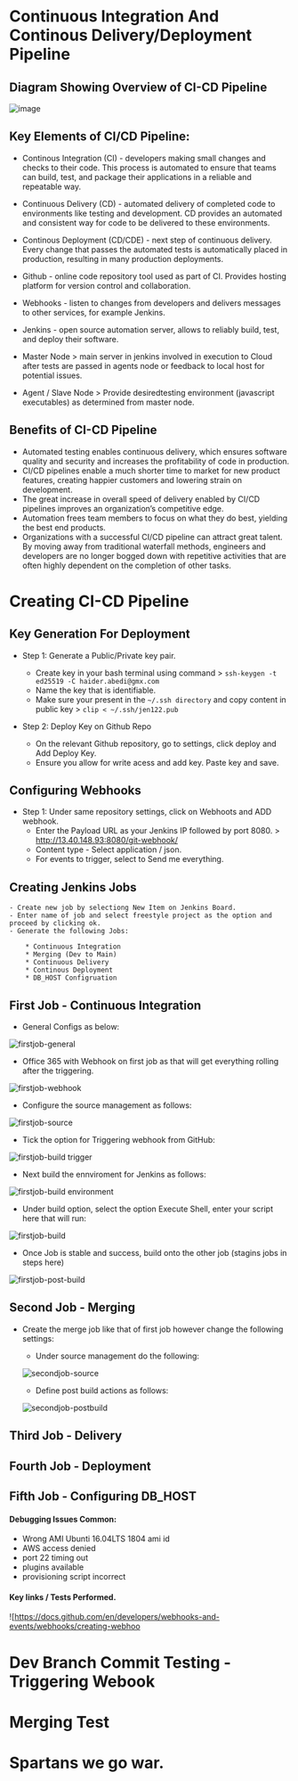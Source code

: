 # Continuous Integration And Continous Delivery/Deployment Pipeline

## Diagram Showing Overview of CI-CD Pipeline

![image](https://user-images.githubusercontent.com/97620055/188130100-d999e4e5-e0c3-4fc7-9863-ac209f7d0de2.png)

## Key Elements of CI/CD Pipeline:

- Continous Integration (CI) -  developers making small changes and checks to their code. This process is automated to ensure that teams can build, test, and package their applications in a reliable and repeatable way. 

- Continuous Delivery (CD) - automated delivery of completed code to environments like testing and development. CD provides an automated and consistent way for code to be delivered to these environments.


- Continous Deployment (CD/CDE) -  next step of continuous delivery. Every change that passes the automated tests is automatically placed in production, resulting in many production deployments.


- Github - online code repository tool used as part of CI.  Provides hosting platform for version control and collaboration.


- Webhooks - listen to changes from developers and delivers messages to other services, for example Jenkins.

- Jenkins -  open source automation server, allows to reliably build, test, and deploy their software.

- Master Node > main server in jenkins involved in execution to Cloud after tests are passed in agents node or feedback to local host for potential issues. 

- Agent / Slave Node > Provide desiredtesting environment (javascript executables) as determined from master node.

## Benefits of CI-CD Pipeline

- Automated testing enables continuous delivery, which ensures software quality and security and increases the profitability of code in production.
- CI/CD pipelines enable a much shorter time to market for new product features, creating happier customers and lowering strain on development.
- The great increase in overall speed of delivery enabled by CI/CD pipelines improves an organization’s competitive edge.
- Automation frees team members to focus on what they do best, yielding the best end products.
- Organizations with a successful CI/CD pipeline can attract great talent. By moving away from traditional waterfall methods, engineers and developers are no longer bogged down with repetitive activities that are often highly dependent on the completion of other tasks. 

# Creating CI-CD Pipeline

## Key Generation For Deployment

- Step 1: Generate a Public/Private key pair. 
    - Create key in your bash terminal using command > `ssh-keygen -t ed25519 -C haider.abedi@gmx.com`
    - Name the key that is identifiable.
    - Make sure your present in the `~/.ssh directory` and copy content in public key > `clip < ~/.ssh/jen122.pub`

- Step 2: Deploy Key on Github Repo
    - On the relevant Github repository, go to settings, click deploy and Add Deploy Key.
    - Ensure you allow for write acess and add key. Paste key and save.

## Configuring Webhooks

- Step 1: Under same repository settings, click on Webhoots and ADD webhook. 
    - Enter the Payload URL as your Jenkins IP followed by port 8080. > http://13.40.148.93:8080/git-webhook/
    - Content type - Select application / json.
    - For events to trigger, select to Send me everything. 

## Creating Jenkins Jobs

    - Create new job by selectiong New Item on Jenkins Board. 
    - Enter name of job and select freestyle project as the option and proceed by clicking ok.
    - Generate the following Jobs: 
    
        * Continuous Integration 
        * Merging (Dev to Main) 
        * Continuous Delivery 
        * Continous Deployment 
        * DB_HOST Configruation 
    
  
## First Job - Continuous Integration

- General Configs as below:

![firstjob-general](https://user-images.githubusercontent.com/97620055/188126992-a28a6315-bc0d-422f-ba1b-be25bb5861b8.PNG)

- Office 365 with Webhook on first job as that will get everything rolling after the triggering. 

![firstjob-webhook](https://user-images.githubusercontent.com/97620055/188127055-51ee6799-ba2a-40cf-b71f-b3f0b3859424.PNG)

- Configure the source management as follows:

![firstjob-source](https://user-images.githubusercontent.com/97620055/188129722-e6c2b35d-0ca3-42f5-921f-c1106acb106a.PNG)


- Tick the option for Triggering webhook from GitHub:

![firstjob-build trigger](https://user-images.githubusercontent.com/97620055/188129842-74e86aa6-4e4b-437b-b6ad-56801ecd4bf0.PNG)

- Next build the ennviroment for Jenkins as follows:

![firstjob-build environment](https://user-images.githubusercontent.com/97620055/188133935-8925db3f-dad8-4caa-b8a5-c6c3859dcadc.PNG)

- Under build option, select the option Execute Shell, enter your script here that will run:

![firstjob-build](https://user-images.githubusercontent.com/97620055/188138254-5e94469d-75fb-4237-a94f-467bf6beaab0.PNG)

- Once Job is stable and success, build onto the other job (stagins jobs in steps here)

![firstjob-post-build](https://user-images.githubusercontent.com/97620055/188148998-6d8c0834-1e37-4121-9f0b-d74ee4e3c4b9.PNG)


## Second Job -  Merging

- Create the merge job like that of first job however change the following settings:
   
   - Under source management do the following:
    
    ![secondjob-source](https://user-images.githubusercontent.com/97620055/188149419-702c4a39-ea58-455d-879c-ce5c3106d7ec.PNG)
   
   - Define post build actions as follows: 
    
    ![secondjob-postbuild](https://user-images.githubusercontent.com/97620055/188149506-e21b065f-090b-48a7-a062-8fceff1b5afc.PNG)


## Third Job - Delivery


## Fourth Job - Deployment



## Fifth Job - Configuring DB_HOST










#### Debugging Issues Common:

- Wrong AMI Ubunti 16.04LTS 1804 ami id
- AWS access denied
- port 22 timing out
- plugins available
- provisioning script incorrect

#### Key links / Tests Performed.

![https://docs.github.com/en/developers/webhooks-and-events/webhooks/creating-webhoo

# Dev Branch Commit Testing - Triggering Webook
# Merging Test
# Spartans we go war.
